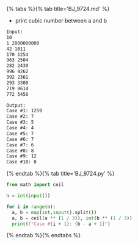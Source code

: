 {% tabs %}{% tab title='BJ_9724.md' %}

* print cubic number between a and b

```txt
Input:
10
1 2000000000
42 1011
170 1254
963 2504
282 2430
996 4262
392 2361
293 3308
719 8614
772 5458

Output:
Case #1: 1259
Case #2: 7
Case #3: 5
Case #4: 4
Case #5: 7
Case #6: 7
Case #7: 6
Case #8: 8
Case #9: 12
Case #10: 8
```

{% endtab %}{% tab title='BJ_9724.py' %}

```py
from math import ceil

n = int(input())

for i in range(n):
  a, b = map(int,input().split())
  a, b = ceil(a ** (1 / 3)), int(b ** (1 / 3))
  print(f"Case #{i + 1}: {b - a + 1}")
```

{% endtab %}{% endtabs %}
